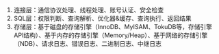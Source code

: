 1. 连接层：通信协议处理、线程处理、账号认证、安全检查
2. SQL层：权限判断、查询解析、优化器&缓存、查询执行、返回结果
3. 存储层：基于磁盘的存储引擎（InnoDB、MyISAM、TokuDB等，存储引擎API结构）、基于内存的存储引擎（Memory/Heap）、基于网络的存储引擎（NDB）、请求日志、错误日志、二进制日志、中继日志